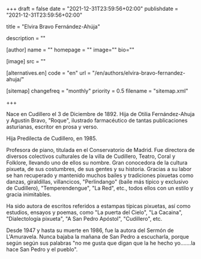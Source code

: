 +++
draft = false
date = "2021-12-31T23:59:56+02:00"
publishdate = "2021-12-31T23:59:56+02:00"

title = "Elvira Bravo Fernández-Ahúja"

description = ""

[author]
    name = ""
    homepage = ""
    image=""
    bio=""

[image]
    src = ""

[alternatives.en]
    code = "en"
    url = "/en/authors/elvira-bravo-fernandez-ahuja/"

[sitemap]
  changefreq = "monthly"
  priority = 0.5
  filename = "sitemap.xml"

+++

Nace en Cudillero el 3 de Diciembre de 1892. Hija de Otilia Fernández-Ahuja y Agustín Bravo, "Roque", ilustrado farmacéutico de tantas publicaciones asturianas, escritor en prosa y verso.

Hija Predilecta de Cudillero, en 1985.

Profesora de piano, titulada en el Conservatorio de Madrid. Fue directora de diversos colectivos culturales de la villa de Cudillero, Teatro, Coral y Folklore, llevando uno de ellos su nombre. Gran conocedora de la cultura pixueta, de sus costumbres, de sus gentes y su historia. Gracias a su labor se han recuperado y mantenido muchos bailes y tradiciones pixuetas como danzas, giraldillas, villancicos, "Perlindango" (baile más típico y exclusivo de Cudillero), "Temperendengue", "La Red", etc., todos ellos con un estilo y gracia inimitables.

Ha sido autora de escritos referidos a estampas típicas pixuetas, así como estudios, ensayos y poemas, como "La puerta del Cielo", "La Cacaina", "Dialectología pixueta", "A San Pedro Apóstol", "Cudillero", etc.

Desde 1947 y hasta su muerte en 1986, fue la autora del Sermón de L'Amuravela. Nunca bajaba la mañana de San Pedro a escucharla, porque según según sus palabras "no me gusta que digan que la he hecho yo.......la hace San Pedro y el pueblo".